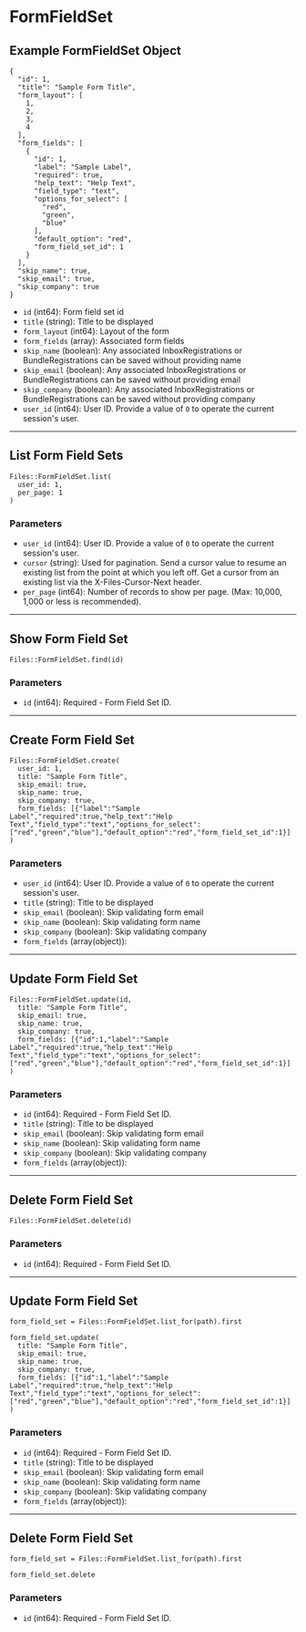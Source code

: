 # FormFieldSet

## Example FormFieldSet Object

```
{
  "id": 1,
  "title": "Sample Form Title",
  "form_layout": [
    1,
    2,
    3,
    4
  ],
  "form_fields": [
    {
      "id": 1,
      "label": "Sample Label",
      "required": true,
      "help_text": "Help Text",
      "field_type": "text",
      "options_for_select": [
        "red",
        "green",
        "blue"
      ],
      "default_option": "red",
      "form_field_set_id": 1
    }
  ],
  "skip_name": true,
  "skip_email": true,
  "skip_company": true
}
```

* `id` (int64): Form field set id
* `title` (string): Title to be displayed
* `form_layout` (int64): Layout of the form
* `form_fields` (array): Associated form fields
* `skip_name` (boolean): Any associated InboxRegistrations or BundleRegistrations can be saved without providing name
* `skip_email` (boolean): Any associated InboxRegistrations or BundleRegistrations can be saved without providing email
* `skip_company` (boolean): Any associated InboxRegistrations or BundleRegistrations can be saved without providing company
* `user_id` (int64): User ID.  Provide a value of `0` to operate the current session's user.


---

## List Form Field Sets

```
Files::FormFieldSet.list(
  user_id: 1, 
  per_page: 1
)
```

### Parameters

* `user_id` (int64): User ID.  Provide a value of `0` to operate the current session's user.
* `cursor` (string): Used for pagination.  Send a cursor value to resume an existing list from the point at which you left off.  Get a cursor from an existing list via the X-Files-Cursor-Next header.
* `per_page` (int64): Number of records to show per page.  (Max: 10,000, 1,000 or less is recommended).


---

## Show Form Field Set

```
Files::FormFieldSet.find(id)
```

### Parameters

* `id` (int64): Required - Form Field Set ID.


---

## Create Form Field Set

```
Files::FormFieldSet.create(
  user_id: 1, 
  title: "Sample Form Title", 
  skip_email: true, 
  skip_name: true, 
  skip_company: true, 
  form_fields: [{"label":"Sample Label","required":true,"help_text":"Help Text","field_type":"text","options_for_select":["red","green","blue"],"default_option":"red","form_field_set_id":1}]
)
```

### Parameters

* `user_id` (int64): User ID.  Provide a value of `0` to operate the current session's user.
* `title` (string): Title to be displayed
* `skip_email` (boolean): Skip validating form email
* `skip_name` (boolean): Skip validating form name
* `skip_company` (boolean): Skip validating company
* `form_fields` (array(object)): 


---

## Update Form Field Set

```
Files::FormFieldSet.update(id, 
  title: "Sample Form Title", 
  skip_email: true, 
  skip_name: true, 
  skip_company: true, 
  form_fields: [{"id":1,"label":"Sample Label","required":true,"help_text":"Help Text","field_type":"text","options_for_select":["red","green","blue"],"default_option":"red","form_field_set_id":1}]
)
```

### Parameters

* `id` (int64): Required - Form Field Set ID.
* `title` (string): Title to be displayed
* `skip_email` (boolean): Skip validating form email
* `skip_name` (boolean): Skip validating form name
* `skip_company` (boolean): Skip validating company
* `form_fields` (array(object)): 


---

## Delete Form Field Set

```
Files::FormFieldSet.delete(id)
```

### Parameters

* `id` (int64): Required - Form Field Set ID.


---

## Update Form Field Set

```
form_field_set = Files::FormFieldSet.list_for(path).first

form_field_set.update(
  title: "Sample Form Title",
  skip_email: true,
  skip_name: true,
  skip_company: true,
  form_fields: [{"id":1,"label":"Sample Label","required":true,"help_text":"Help Text","field_type":"text","options_for_select":["red","green","blue"],"default_option":"red","form_field_set_id":1}]
)
```

### Parameters

* `id` (int64): Required - Form Field Set ID.
* `title` (string): Title to be displayed
* `skip_email` (boolean): Skip validating form email
* `skip_name` (boolean): Skip validating form name
* `skip_company` (boolean): Skip validating company
* `form_fields` (array(object)): 


---

## Delete Form Field Set

```
form_field_set = Files::FormFieldSet.list_for(path).first

form_field_set.delete
```

### Parameters

* `id` (int64): Required - Form Field Set ID.
